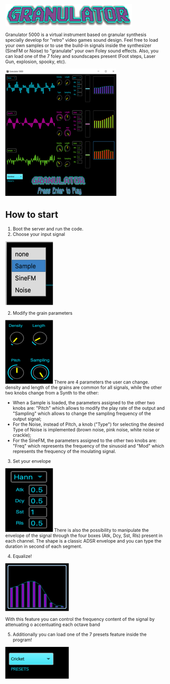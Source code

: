 <img src="./images/GRANULATOR.png" style="height: 70px; width:400px;"/>

Granulator 5000 is a virtual instrument based on granular synthesis specially develop for "retro" video games sound design. Feel free to load your own samples or to use the build-in signals inside the synthesizer (SineFM or Noise) to "granulate" your own Foley sound effects. Also, you can load one of the 7 foley and soundscapes present (Foot steps, Laser Gun, explosion, spooky, etc).

<img src="./images/main.png" style="height:400px; width:350px;"/>


# How to start
1. Boot the server and run the code.
2.  Choose your input signal 
<img src="./images/input.jpg" style="height:200px; width:150px;"/> 

2. Modify the grain parameters
<img src="./images/knobs.jpg" style="height:200px; width:150px;"/> 
There are 4 parameters the user can change. density and length of the grains are common for all signals, while the other two knobs change from a Synth to the other: 
 
- When a Sample is loaded,  the parameters assigned to the other two knobs are: "Pitch" which allows to modify the play rate of the output and "Sampling" which allows to change the sampling frequency of the output signal;  
-  For the Noise, instead of Pitch, a knob ("Type") for selecting the desired Type of Noise is implemented (brown noise, pink noise, white noise or crackle); 
-  For the SineFM, the parameters assigned to the other two knobs are: "Freq" which represents the frequency of the sinusoid and "Mod" which represents the frequency of the moulating signal.  

3. Set your envelope
<img src="./images/env.jpg" style="height:200px; width:150px;"/> 
There is also the possibility to manipulate the envelope of the signal through the four boxes (Atk, Dcy, Sst, Rls) present in each channel. The shape is a classic ADSR envelope and you can type the duration in second of each segment.

4. Equalize!

<img src="./images/eq.jpg" style="height:150px; width:200px;"/>

With this feature you can control the frequency content of the signal by attenuating o accentuating each octave band

5. Additionally you can load one of the 7 presets feature inside the program!

<img src="./images/preset.PNG" style="height:100px; width:200px;"/>






